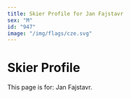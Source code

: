 ```yaml
---
title: Skier Profile for Jan Fajstavr
sex: "M"
id: "947"
image: "/img/flags/cze.svg" 
---
```


# Skier Profile

This page is for: Jan Fajstavr.
    